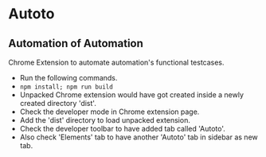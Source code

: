 # Autoto
## Automation of Automation
Chrome Extension to automate automation's functional testcases.
* Run the following commands.
* <code>npm install; npm run build </code>
* Unpacked Chrome extension would have got created inside a newly created directory 'dist'.
* Check the developer mode in Chrome extension page.
* Add the 'dist' directory to load unpacked extension.
* Check the developer toolbar to have added tab called 'Autoto'.
* Also check 'Elements' tab to have another 'Autoto' tab in sidebar as new tab.
